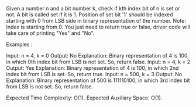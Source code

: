 Given a number n and a bit number k, check if kth index bit of n is set or not. A bit is called set if it is 1. Position of set bit '1' should be indexed starting with 0 from LSB side in binary representation of the number.
Note: Index is starting from 0. You just need to return true or false, driver code will take care of printing "Yes" and "No".

Examples : 

Input: n = 4, k = 0
Output: No
Explanation: Binary representation of 4 is 100, in which 0th index bit from LSB is not set. So, return false.
Input: n = 4, k = 2
Output: Yes
Explanation: Binary representation of 4 is 100, in which 2nd index bit from LSB is set. So, return true.
Input: n = 500, k = 3
Output: No
Explanation: Binary representation of 500 is 111110100, in which 3rd index bit from LSB is not set. So, return false.

Expected Time Complexity: O(1).
Expected Auxiliary Space: O(1).